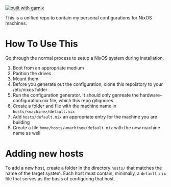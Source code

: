 [![built with garnix](https://img.shields.io/endpoint.svg?url=https%3A%2F%2Fgarnix.io%2Fapi%2Fbadges%2Fgreg-hellings%2Fnixos-config%3Fbranch%3Dmain)](https://garnix.io)

This is a unified repo to contain my personal configurations for NixOS machines.

# How To Use This

Go through the normal process to setup a NixOS system during installation.

1. Boot from an appropriate medium
2. Parition the drives
3. Mount them
4. Before you generate out the configuration, clone this repoistory to your
   /etc/nixos folder
5. Run the configuration generator. It should only genreate the hardware-configuration.nix
   file, which this repo gitignores
6. Create a folder and file with the machine name in `hosts/<machine>/default.nix`
7. Add `hosts/default.nix` an appropriate entry for the machine you are building
8. Create a file `home/hosts/<machine>/default.nix` with the new machine name as well

# Adding new hosts

To add a new host, create a folder in the directory `hosts/` that matches the name of
the target system. Each host must contain, minimally, a `default.nix` file that serves
as the basis of configuring that host.
